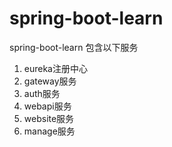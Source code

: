 # spring-boot-learn
spring-boot-learn
包含以下服务
1. eureka注册中心
2. gateway服务 
3. auth服务
4. webapi服务
5. website服务
6. manage服务
